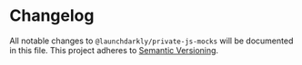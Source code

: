 # Changelog

All notable changes to `@launchdarkly/private-js-mocks` will be documented in this file. This project adheres to [Semantic Versioning](http://semver.org).
